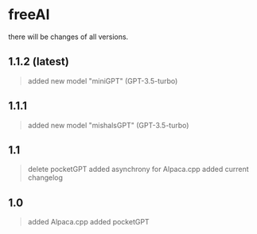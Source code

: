 # freeAI
there will be changes of all versions.

## 1.1.2 (latest)
> added new model "miniGPT" (GPT-3.5-turbo)
## 1.1.1
> added new model "mishalsGPT" (GPT-3.5-turbo)
## 1.1
> delete pocketGPT
> added asynchrony for Alpaca.cpp
> added current changelog
## 1.0
> added Alpaca.cpp
> added pocketGPT
